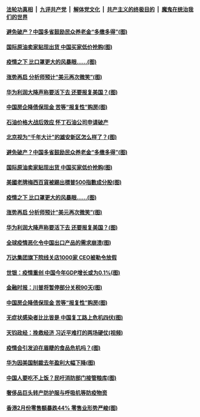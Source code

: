 ####  [法轮功真相](../../../../basic/blob/master/README.md?t=04030130) &nbsp;|&nbsp; [九评共产党](../../../../9ping.md/blob/master/README.md?t=04030130) &nbsp;|&nbsp; [解体党文化](../../../../jtdwh.md/blob/master/README.md?t=04030130)  &nbsp;|&nbsp; [共产主义的终极目的](../../../../gczydzjmd.md/blob/master/README.md?t=04030130) &nbsp;|&nbsp; [魔鬼在统治我们的世界](../../../../mgztzwmdsj.md/blob/master/README.md?t=04030130) 

#### [避免破产？中国多省鼓励民众养老金“多缴多得”(图)](../pages/p5/928387.md?t=04030130) 

#### [国际原油卖家贴现出货 中国买家低价抢购(图)](../pages/p5/928371.md?t=04030130) 

#### [疫情之下 比口罩更大的风暴眼……(图)](../pages/p5/928331.md?t=04030130) 

#### [涨势再启 分析师预计“美元再次微笑”(图)](../pages/p5/928302.md?t=04030130) 

#### [华为利润大降声称要活下去 还要报复美国？(图)](../pages/p5/928296.md?t=04030130) 

#### [中国房企降债保现金 苦等“报复性”购房(图)](../pages/p5/928281.md?t=04030130) 

#### [石油价格大战后效应 怀丁石油公司申请破产](../pages/p5/928398.md?t=04030130) 

#### [北京视为“千年大计”的雄安新区怎么样了？(图)](../pages/p5/928395.md?t=04030130) 

#### [避免破产？中国多省鼓励民众养老金“多缴多得”(图)](../pages/p5/928387.md?t=04030130) 

#### [国际原油卖家贴现出货 中国买家低价抢购(图)](../pages/p5/928371.md?t=04030130) 

#### [美國老牌梅西百貨被踢出標普500指數成分股(图)](../pages/p5/928339.md?t=04030130) 

#### [疫情之下 比口罩更大的风暴眼……(图)](../pages/p5/928331.md?t=04030130) 

#### [涨势再启 分析师预计“美元再次微笑”(图)](../pages/p5/928302.md?t=04030130) 

#### [华为利润大降声称要活下去 还要报复美国？(图)](../pages/p5/928296.md?t=04030130) 

#### [全球疫情恶化令中国出口产品的需求崩溃(图)](../pages/p5/928325.md?t=04030130) 

#### [万达集团旗下院线关店1000家 CEO被勒令放假](../pages/p5/928313.md?t=04030130) 

#### [世银：疫情重创 中国今年GDP增长或为0.1%(图)](../pages/p5/928304.md?t=04030130) 

#### [金融时报：川普将暂停部分关税90天(图)](../pages/p5/928303.md?t=04030130) 

#### [中国房企降债保现金 苦等“报复性”购房(图)](../pages/p5/928281.md?t=04030130) 

#### [无症状感染者比比皆是 中国复工路上危机四伏(图)](../pages/p5/928277.md?t=04030130) 

#### [天钧政经：挽救经济 习近平难打的两场硬仗(视频)](../pages/p5/928193.md?t=04030130) 

#### [疫情会引发迫在眉睫的食品危机吗？(图)](../pages/p5/928235.md?t=04030130) 

#### [华为因美国制裁去年盈利大幅下降(图)](../pages/p5/928232.md?t=04030130) 

#### [中国人要吃不上饭？民吁消防部门接管粮库(图)](../pages/p5/928183.md?t=04030130) 

#### [奢侈品巨头转产防护服与呼吸机等防疫物资](../pages/p5/928204.md?t=04030130) 

#### [香港2月份零售额暴跌44% 零售业形势严峻(图)](../pages/p5/928163.md?t=04030130) 

